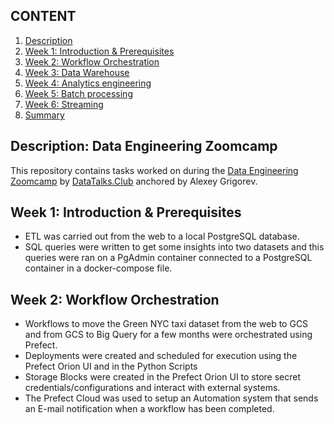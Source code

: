 ## CONTENT
1. [ Description ](#desc)
2. [ Week 1: Introduction & Prerequisites ](#week1)
3. [ Week 2: Workflow Orchestration ](#week2)
4. [ Week 3: Data Warehouse ](#week3)
5. [ Week 4: Analytics engineering ](#week4)
6. [ Week 5: Batch processing ](#week5)
7. [ Week 6: Streaming ](#week6)
8. [ Summary ](#summ)

<a name="desc"></a>
## Description: Data Engineering Zoomcamp
This repository contains tasks worked on during the [Data Engineering Zoomcamp](https://github.com/DataTalksClub/data-engineering-zoomcamp) by [DataTalks.Club](http://datatalks.club/) anchored by Alexey Grigorev. 

<a name="week1"></a>
## Week 1: Introduction & Prerequisites
- ETL was carried out from the web to a local PostgreSQL database.
- SQL queries were written to get some insights into two datasets and this queries were ran on a PgAdmin container connected to a PostgreSQL container in a docker-compose file.

<a name="week2"></a>
## Week 2: Workflow Orchestration

- Workflows to move the Green NYC taxi dataset from the web to GCS and from GCS to Big Query for a few months were orchestrated using Prefect.
- Deployments were created and scheduled for execution using the Prefect Orion UI and in the Python Scripts
- Storage Blocks were created in the Prefect Orion UI to store secret credentials/configurations and interact with external systems.
- The Prefect Cloud was used to setup an Automation system that sends an E-mail notification when a workflow has been completed.
